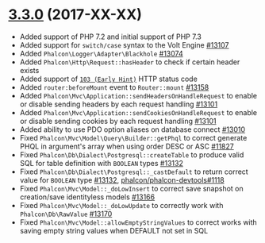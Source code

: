 # [3.3.0](https://github.com/phalcon/cphalcon/releases/tag/v3.3.0) (2017-XX-XX)
- Added support of PHP 7.2 and initial support of PHP 7.3
- Added support for `switch/case` syntax to the Volt Engine [#13107](https://github.com/phalcon/cphalcon/issues/13107)
- Added `Phalcon\Logger\Adapter\Blackhole` [#13074](https://github.com/phalcon/cphalcon/issues/13074)
- Added `Phalcon\Http\Request::hasHeader` to check if certain header exists
- Added support of [`103 (Early Hint)`](https://datatracker.ietf.org/doc/draft-ietf-httpbis-early-hints) HTTP status code
- Added `router:beforeMount` event to `Router::mount` [#13158](https://github.com/phalcon/cphalcon/issues/13158)
- Added `Phalcon\Mvc\Application::sendHeadersOnHandleRequest` to enable or disable sending headers by each request handling [#13101](https://github.com/phalcon/cphalcon/issues/13101)
- Added `Phalcon\Mvc\Application::sendCookiesOnHandleRequest` to enable or disable sending cookies by each request handling [#13101](https://github.com/phalcon/cphalcon/issues/13101)
- Added ability to use PDO option aliases on database connect [#13010](https://github.com/phalcon/cphalcon/issues/13010)
- Fixed `Phalcon\Mvc\Model\Query\Builder::getPhql` to correct generate PHQL in argument's array when using order DESC or ASC [#11827](https://github.com/phalcon/cphalcon/issues/11827)
- Fixed `Phalcon\Db\Dialect\Postgresql::createTable` to produce valid SQL for table definition with `BOOLEAN` types [#13132](https://github.com/phalcon/cphalcon/issues/13132)
- Fixed `Phalcon\Db\Dialect\Postgresql::_castDefault` to return correct value for `BOOLEAN` type [#13132](https://github.com/phalcon/cphalcon/issues/13132), [phalcon/phalcon-devtools#1118](https://github.com/phalcon/phalcon-devtools/issues/1118)
- Fixed `Phalcon\Mvc\Model::_doLowInsert` to correct save snapshot on creation/save identityless models [#13166](https://github.com/phalcon/cphalcon/issues/13166)
- Fixed `Phalcon\Mvc\Model::_doLowUpdate` to correctly work with `Phalcon\Db\RawValue` [#13170](https://github.com/phalcon/cphalcon/issues/13170)
- Fixed `Phalcon\Mvc\Model::allowEmptyStringValues` to correct works with saving empty string values when DEFAULT not set in SQL

